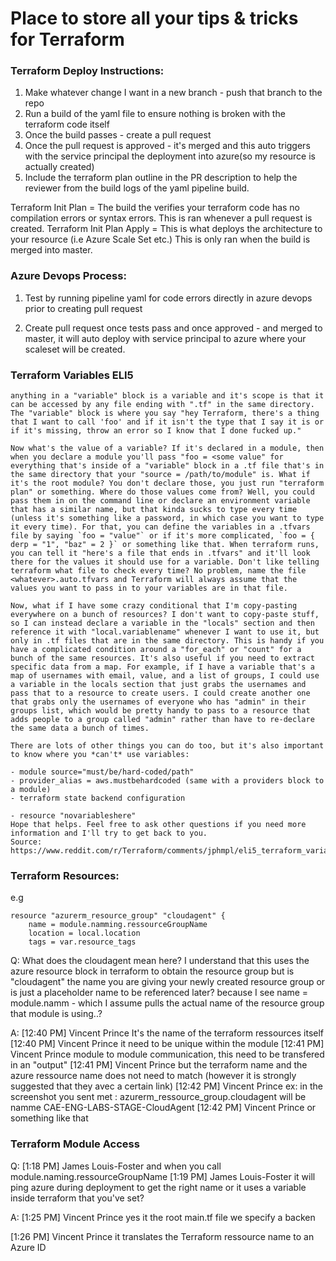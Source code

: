 # Place to store all your tips & tricks for Terraform

### Terraform Deploy Instructions:

1. Make whatever change I want in a new branch - push that branch to the repo
2. Run a build of the yaml file to ensure nothing is broken with the terraform code itself
3. Once the build passes - create a pull request
4. Once the pull request is approved - it's merged and this auto triggers with the service principal the deployment into azure(so my resource is actually created)
5. Include the terraform plan outline in the PR description to help the reviewer from the build logs of the yaml pipeline build.

Terraform Init Plan = The build the verifies your terraform code has no compilation errors or syntax errors. This is ran whenever a pull request is created.
Terraform Init Plan Apply = This is what deploys the architecture to your resource (i.e Azure Scale Set etc.) This is only ran when the build is merged into master.

### Azure Devops Process:

1. Test by running pipeline yaml for code errors directly in azure devops prior to creating pull request

2. Create pull request once tests pass and once approved - and merged to master, it will auto deploy with service principal to azure where your scaleset will be created.



### Terraform Variables ELI5

```
anything in a "variable" block is a variable and it's scope is that it can be accessed by any file ending with ".tf" in the same directory. The "variable" block is where you say "hey Terraform, there's a thing that I want to call 'foo' and if it isn't the type that I say it is or if it's missing, throw an error so I know that I done fucked up."

Now what's the value of a variable? If it's declared in a module, then when you declare a module you'll pass "foo = <some value" for everything that's inside of a "variable" block in a .tf file that's in the same directory that your "source = /path/to/module" is. What if it's the root module? You don't declare those, you just run "terraform plan" or something. Where do those values come from? Well, you could pass them in on the command line or declare an environment variable that has a similar name, but that kinda sucks to type every time (unless it's something like a password, in which case you want to type it every time). For that, you can define the variables in a .tfvars file by saying `foo = "value"` or if it's more complicated, `foo = { derp = "1", "baz" = 2 }` or something like that. When terraform runs, you can tell it "here's a file that ends in .tfvars" and it'll look there for the values it should use for a variable. Don't like telling terraform what file to check every time? No problem, name the file <whatever>.auto.tfvars and Terraform will always assume that the values you want to pass in to your variables are in that file.

Now, what if I have some crazy conditional that I'm copy-pasting everywhere on a bunch of resources? I don't want to copy-paste stuff, so I can instead declare a variable in the "locals" section and then reference it with "local.variablename" whenever I want to use it, but only in .tf files that are in the same directory. This is handy if you have a complicated condition around a "for_each" or "count" for a bunch of the same resources. It's also useful if you need to extract specific data from a map. For example, if I have a variable that's a map of usernames with email, value, and a list of groups, I could use a variable in the locals section that just grabs the usernames and pass that to a resource to create users. I could create another one that grabs only the usernames of everyone who has "admin" in their groups list, which would be pretty handy to pass to a resource that adds people to a group called "admin" rather than have to re-declare the same data a bunch of times.

There are lots of other things you can do too, but it's also important to know where you *can't* use variables:

- module source="must/be/hard-coded/path"
- provider_alias = aws.mustbehardcoded (same with a providers block to a module)
- terraform state backend configuration

- resource "novariableshere"
Hope that helps. Feel free to ask other questions if you need more information and I'll try to get back to you.
Source: https://www.reddit.com/r/Terraform/comments/jphmpl/eli5_terraform_variables/
```

### Terraform Resources:

e.g
```
resource "azurerm_resource_group" "cloudagent" {
    name = module.namming.ressourceGroupName
    location = local.location   
    tags = var.resource_tags
```

Q: What does the cloudagent mean here? I understand that this uses the azure resource block in terraform to obtain the resource group but is "cloudagent" the name you are giving your newly created resource group or is just a placeholder name to be referenced later? because I see name = module.namm - which I assume pulls the actual name of the resource group that module is using..?

A: [12:40 PM] Vincent Prince
    It's the name of the terraform ressources itself
​[12:40 PM] Vincent Prince
    it need to be unique within the module
​[12:41 PM] Vincent Prince
    module to module communication, this need to be transfered in an  "output"
​[12:41 PM] Vincent Prince
    but the terraform name and the azure ressource name does not need to match (however it is strongly suggested that they avec a certain link)
​[12:42 PM] Vincent Prince
    ex: in the screenshot you sent met : azurerm_ressource_group.cloudagent will be namme CAE-ENG-LABS-STAGE-CloudAgent
​[12:42 PM] Vincent Prince
    or something like that

### Terraform Module Access

Q: [1:18 PM] James Louis-Foster
    and when you call module.naming.ressourceGroupName
​[1:19 PM] James Louis-Foster
    it will ping azure during deployment to get the right name or it uses a variable inside terraform that you've set?

A: [1:25 PM] Vincent Prince
    yes it the root main.tf file we specify a backen
    
​[1:26 PM] Vincent Prince
    it translates the Terraform ressource name to an Azure ID



